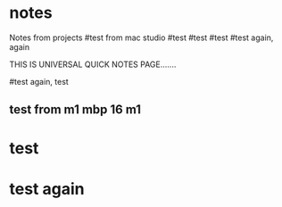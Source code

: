 # notes
Notes from projects
#test from mac studio
#test
#test
#test
#test again, again

THIS IS UNIVERSAL QUICK NOTES PAGE.......

#test again, test
## test from m1 mbp 16 m1
# test
# test again